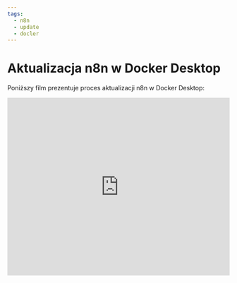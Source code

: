```yaml
---
tags:
  - n8n
  - update
  - docler
---
```


# **Aktualizacja n8n w Docker Desktop**

Poniższy film prezentuje proces aktualizacji n8n w Docker Desktop:

<div style="padding:80.04% 0 0 0;position:relative;"><iframe src="https://player.vimeo.com/video/1092911950?h=f6dbb1cf7f&amp;badge=0&amp;autopause=0&amp;player_id=0&amp;app_id=58479" frameborder="0" allow="autoplay; fullscreen; picture-in-picture; clipboard-write; encrypted-media; web-share" style="position:absolute;top:0;left:0;width:100%;height:100%;" title="Jak zaktualizować N8N w Docker Desktop"></iframe></div><script src="https://player.vimeo.com/api/player.js"></script>

